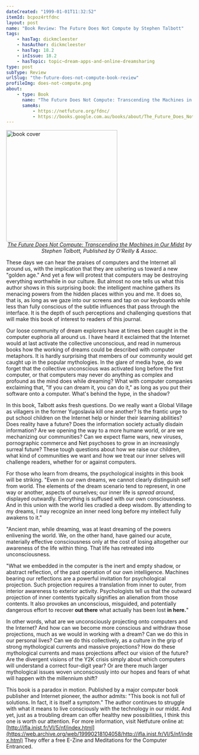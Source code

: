 ```yaml
---
dateCreated: "1999-01-01T11:32:52"
itemId: bcpoz4rtfdnc
layout: post
name: "Book Review: The Future Does Not Compute by Stephen Talbott"
tags:
    - hasTag: dickmcleester
    - hasAuthor: dickmcleester
    - hasTag: 18.2
    - inIssue: 18.2
    - hasTopic: topic~dream-apps-and-online-dreamsharing
type: post
subType: Review
urlSlug: "the-future-does-not-compute-book-review"
profileImg: does-not-compute.png
about:
    - type: Book
      name: "The Future Does Not Compute: Transcending the Machines in Our Midst"
      sameAs:
          - https://netfuture.org/fdnc/
          - https://books.google.com.au/books/about/The_Future_Does_Not_Compute.html?id=KcXaAAAAMAAJ
---
```


<img src="../images/does-not-compute.png" alt="book cover" width="300" height="auto"/>
<!--nopreview--><div class="caption" style="text-align: center;"><i><a href="https://netfuture.org/fdnc/">The Future Does Not Compute: Transcending the Machines in Our Midst</a> by Stephen Talbott, Published by O'Reilly & Assoc.</i></div><!--/nopreview-->

These days we can hear the praises of computers and the Internet all around us, with the implication that they are ushering us toward a new "golden age." And yet a few will protest that computers may be destroying everything worthwhile in our culture. But almost no one tells us what this author shows in this surprising book: the intelligent machine gathers its menacing powers from the hidden places within you and me. It does so, that is, as long as we gaze into our screens and tap on our keyboards while less than fully conscious of the subtle influences that pass through the interface. It is the depth of such perceptions and challenging questions that will make this book of interest to readers of this journal.

Our loose community of dream explorers have at times been caught in the computer euphoria all around us. I have heard it exclaimed that the Internet would at last activate the collective unconscious, and read in numerous books how the working of dreams could be described with computer metaphors. It is hardly surprising that members of our community would get caught up in the popular mythologies. In the glare of media hype, do we forget that the collective unconscious was activated long before the first computer, or that computers may never do anything as complex and profound as the mind does while dreaming? What with computer companies exclaiming that, "If you can dream it, you can do it," as long as you put their software onto a computer. What's behind the hype, in the shadow?

In this book, Talbott asks fresh questions. Do we really want a Global Village as villagers in the former Yugoslavia kill one another? Is the frantic urge to put school children on the Internet help or hinder their learning abilities? Does reality have a future? Does the information society actually disdain information? Are we opening the way to a more humane world, or are we mechanizing our communities? Can we expect flame wars, new viruses, pornographic commerce and Net psychoses to grow in an increasingly surreal future? These tough questions about how we raise our children, what kind of communities we want and how we treat our inner selves will challenge readers, whether for or against computers.

For those who learn from dreams, the psychological insights in this book will be striking. "Even in our own dreams, we cannot clearly distinguish self from world. The elements of the dream scenario tend to represent, in one way or another, aspects of ourselves; our inner life is _spread around_, displayed outwardly. Everything is suffused with our own consciousness. And in this union with the world lies cradled a deep wisdom. By attending to my dreams, I may recognize an inner need long before my intellect fully awakens to it."

"Ancient man, while dreaming, was at least dreaming of the powers enlivening the world. We, on the other hand, have gained our acute, materially effective consciousness only at the cost of losing altogether our awareness of the life within thing. That life has retreated into unconsciousness.

"What we embedded in the computer is the inert and empty shadow, or abstract reflection, of the past operation of our own intelligence. Machines bearing our reflections are a powerful invitation for psychological projection. Such projection requires a translation from inner to outer, from interior awareness to exterior activity. Psychologists tell us that the outward projection of inner contents typically signifies an alienation from those contents. It also provokes an unconscious, misguided, and potentially dangerous effort to recover **out there** what actually has been lost **in here.**"

In other words, what are we unconsciously projecting onto computers and the Internet? And how can we become more conscious and withdraw those projections, much as we would in working with a dream? Can we do this in our personal lives? Can we do this collectively, as a culture in the grip of strong mythological currents and massive projections? How do these mythological currents and mass projections affect our vision of the future? Are the divergent visions of the Y2K crisis simply about which computers will understand a correct four-digit year? Or are there much larger mythological issues woven unconsciously into our hopes and fears of what will happen with the millennium shift?

This book is a paradox in motion. Published by a major computer book publisher and Internet pioneer, the author admits: "This book is not full of solutions. In fact, it is itself a symptom." The author continues to struggle with what it means to live consciously with the technology in our midst. And yet, just as a troubling dream can offer healthy new possibilities, I think this one is worth our attention. For more information, visit Netfuture online at: [http://ifla.inist.fr/VI/5/nf/index.html](https://web.archive.org/web/19990218104058/http://ifla.inist.fr/VI/5/nf/index.html) They offer a free E-Zine and Meditations for the Computer Entranced.
